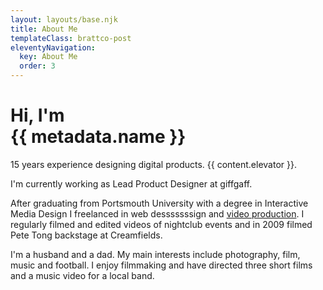 ```yaml
---
layout: layouts/base.njk
title: About Me
templateClass: brattco-post
eleventyNavigation:
  key: About Me
  order: 3
---
```

<div class="container page-content">
<h1>Hi, I'm<br>{{ metadata.name }}</h1>

<p class="bump">15 years experience designing digital products. {{ content.elevator }}.</p>

I'm currently working as Lead Product Designer at giffgaff.

After graduating from Portsmouth University with a degree in Interactive Media Design I freelanced in web desssssssign and [video production](//vimeo.com/chrisbratt). I regularly filmed and edited videos of nightclub events and in 2009 filmed Pete Tong backstage at Creamfields.

I'm a husband and a dad. My main interests include photography, film, music and football. I enjoy filmmaking and have directed three short films and a music video for a local band.
</div>

